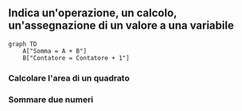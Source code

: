 <DefinitionBlock class="mb-8">

## Indica un'<Alert strong>operazione</Alert>, un calcolo, un'assegnazione di un valore a una variabile

</DefinitionBlock>

```mermaid
graph TD
    A["Somma = A + B"]
    B["Contatore = Contatore + 1"]
```

<ExampleBlock class="mt-8">

### Calcolare l'area di un quadrato

### Sommare due numeri

</ExampleBlock>
